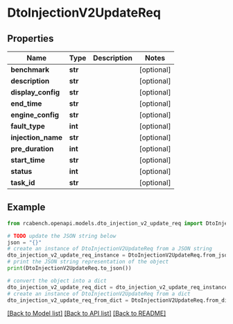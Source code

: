 # DtoInjectionV2UpdateReq


## Properties

Name | Type | Description | Notes
------------ | ------------- | ------------- | -------------
**benchmark** | **str** |  | [optional] 
**description** | **str** |  | [optional] 
**display_config** | **str** |  | [optional] 
**end_time** | **str** |  | [optional] 
**engine_config** | **str** |  | [optional] 
**fault_type** | **int** |  | [optional] 
**injection_name** | **str** |  | [optional] 
**pre_duration** | **int** |  | [optional] 
**start_time** | **str** |  | [optional] 
**status** | **int** |  | [optional] 
**task_id** | **str** |  | [optional] 

## Example

```python
from rcabench.openapi.models.dto_injection_v2_update_req import DtoInjectionV2UpdateReq

# TODO update the JSON string below
json = "{}"
# create an instance of DtoInjectionV2UpdateReq from a JSON string
dto_injection_v2_update_req_instance = DtoInjectionV2UpdateReq.from_json(json)
# print the JSON string representation of the object
print(DtoInjectionV2UpdateReq.to_json())

# convert the object into a dict
dto_injection_v2_update_req_dict = dto_injection_v2_update_req_instance.to_dict()
# create an instance of DtoInjectionV2UpdateReq from a dict
dto_injection_v2_update_req_from_dict = DtoInjectionV2UpdateReq.from_dict(dto_injection_v2_update_req_dict)
```
[[Back to Model list]](../README.md#documentation-for-models) [[Back to API list]](../README.md#documentation-for-api-endpoints) [[Back to README]](../README.md)


